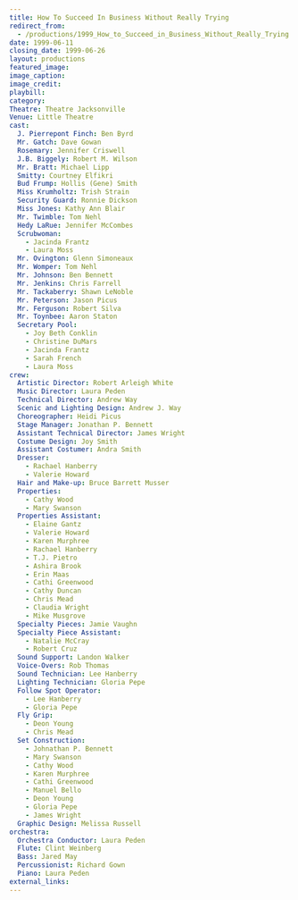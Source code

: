 ```yaml
---
title: How To Succeed In Business Without Really Trying
redirect_from:
  - /productions/1999_How_to_Succeed_in_Business_Without_Really_Trying
date: 1999-06-11
closing_date: 1999-06-26
layout: productions
featured_image: 
image_caption:
image_credit:
playbill: 
category: 
Theatre: Theatre Jacksonville
Venue: Little Theatre
cast:
  J. Pierrepont Finch: Ben Byrd
  Mr. Gatch: Dave Gowan
  Rosemary: Jennifer Criswell
  J.B. Biggely: Robert M. Wilson
  Mr. Bratt: Michael Lipp
  Smitty: Courtney Elfikri
  Bud Frump: Hollis (Gene) Smith
  Miss Krumholtz: Trish Strain
  Security Guard: Ronnie Dickson
  Miss Jones: Kathy Ann Blair
  Mr. Twimble: Tom Nehl
  Hedy LaRue: Jennifer McCombes
  Scrubwoman:
    - Jacinda Frantz
    - Laura Moss
  Mr. Ovington: Glenn Simoneaux
  Mr. Womper: Tom Nehl
  Mr. Johnson: Ben Bennett
  Mr. Jenkins: Chris Farrell
  Mr. Tackaberry: Shawn LeNoble
  Mr. Peterson: Jason Picus
  Mr. Ferguson: Robert Silva
  Mr. Toynbee: Aaron Staton
  Secretary Pool:
    - Joy Beth Conklin
    - Christine DuMars
    - Jacinda Frantz
    - Sarah French
    - Laura Moss
crew:
  Artistic Director: Robert Arleigh White
  Music Director: Laura Peden
  Technical Director: Andrew Way
  Scenic and Lighting Design: Andrew J. Way
  Choreographer: Heidi Picus
  Stage Manager: Jonathan P. Bennett
  Assistant Technical Director: James Wright
  Costume Design: Joy Smith
  Assistant Costumer: Andra Smith
  Dresser:
    - Rachael Hanberry
    - Valerie Howard
  Hair and Make-up: Bruce Barrett Musser
  Properties:
    - Cathy Wood
    - Mary Swanson
  Properties Assistant:
    - Elaine Gantz
    - Valerie Howard
    - Karen Murphree
    - Rachael Hanberry
    - T.J. Pietro
    - Ashira Brook
    - Erin Maas
    - Cathi Greenwood
    - Cathy Duncan
    - Chris Mead
    - Claudia Wright
    - Mike Musgrove
  Specialty Pieces: Jamie Vaughn
  Specialty Piece Assistant:
    - Natalie McCray
    - Robert Cruz
  Sound Support: Landon Walker
  Voice-Overs: Rob Thomas
  Sound Technician: Lee Hanberry
  Lighting Technician: Gloria Pepe
  Follow Spot Operator:
    - Lee Hanberry
    - Gloria Pepe
  Fly Grip:
    - Deon Young
    - Chris Mead
  Set Construction:
    - Johnathan P. Bennett
    - Mary Swanson
    - Cathy Wood
    - Karen Murphree
    - Cathi Greenwood
    - Manuel Bello
    - Deon Young
    - Gloria Pepe
    - James Wright
  Graphic Design: Melissa Russell
orchestra:
  Orchestra Conductor: Laura Peden
  Flute: Clint Weinberg
  Bass: Jared May
  Percussionist: Richard Gown
  Piano: Laura Peden
external_links:
---
```

